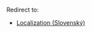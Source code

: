 Redirect to:

*   [Localization (Slovenský)](/index.php?title=Localization_(Slovensk%C3%BD)&action=edit&redlink=1 "Localization (Slovenský) (page does not exist)")